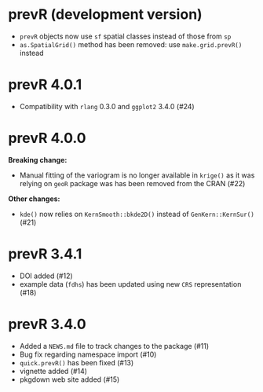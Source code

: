 # prevR (development version)

* `prevR` objects now use `sf` spatial classes instead of those from `sp`
* `as.SpatialGrid()` method has been removed: use `make.grid.prevR()` instead

# prevR 4.0.1

* Compatibility with `rlang` 0.3.0 and `ggplot2` 3.4.0 (#24)

# prevR 4.0.0

**Breaking change:**

* Manual fitting of the variogram is no longer available in `krige()` as
  it was relying on `geoR` package was has been removed from the CRAN (#22)

**Other changes:**

* `kde()` now relies on `KernSmooth::bkde2D()` instead of 
  `GenKern::KernSur()` (#21)

# prevR 3.4.1

* DOI added (#12)
* example data (`fdhs`) has been updated using new `CRS` 
  representation (#18)

# prevR 3.4.0

* Added a `NEWS.md` file to track changes to the package (#11)
* Bug fix regarding namespace import (#10)
* `quick.prevR()` has been fixed (#13)
* vignette added (#14)
* pkgdown web site added (#15)

